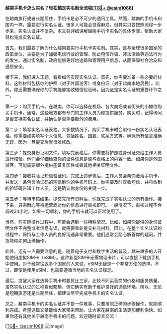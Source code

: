 **越南手机卡怎么实名？轻松搞定实名制全流程[[TG💪+ @esim1088](https://t.me/s/esim1088)]**

在越南旅行或者长期居住，手机卡是必不可少的通讯工具。然而，越南的手机卡和国内一样，需要进行实名认证。很多人可能会觉得麻烦，但其实只要按照流程一步步来，实名认证并不复杂。本文将详细讲解越南手机卡实名的具体步骤，帮助大家轻松完成实名认证。

首先，我们需要了解为什么越南要实行手机卡实名制。其实，这与全球很多国家的政策类似，主要是为了加强电信行业的管理，防止电信诈骗、非法活动等违法行为的发生。通过实名制，政府能够更好地追踪和管理用户信息，从而保障社会治安和通信安全。

接下来，我们进入正题，看看如何实现实名认证。首先，你需要准备一些必要的材料。这些材料包括你的护照（对于外国游客）或身份证（对于越南本地居民）。此外，你还需要确保你的手机能够接收短信验证码，因为这是实名认证的重要环节之一。

第一步：购买手机卡。在越南，你可以选择在机场、各大商场或者街头的小摊位购买手机卡。通常，这些地方都有专门的工作人员为你提供服务。购买时，记得询问是否支持实名认证，并确认是否需要额外的费用。

第二步：填写实名认证表格。大多数情况下，购买手机卡时会附带一份实名认证表格。你需要如实填写个人信息，包括姓名、国籍、联系方式等。确保所有信息准确无误，因为一旦提交后就很难修改。

第三步：提交身份证明文件。填写完表格后，你需要将护照或身份证交给工作人员进行核验。他们会仔细检查你的证件信息是否与表格上的内容一致。如果你是外国游客，可能需要额外提供签证复印件或者其他相关证明文件。

第四步：接收并验证短信验证码。完成上述步骤后，工作人员会帮你激活手机卡，并发送一条包含验证码的短信到你的手机号码上。你需要及时查收短信，并将收到的验证码告知工作人员。这是确认你身份的关键一步。

第五步：等待审核结果。提交完所有资料后，你就完成了实名认证的所有操作。接下来，只需耐心等待运营商对你的信息进行审核即可。一般情况下，审核过程不会超过24小时。如果一切顺利，你的手机卡就可以正常使用了。

当然，在实际操作过程中，可能会遇到一些特殊情况。比如，如果你提供的身份证明文件不完整或者信息有误，就需要重新提交补充材料。因此，在整个实名认证的过程中，保持与工作人员的良好沟通非常重要。他们通常会耐心解答你的疑问，并指导你如何正确操作。

此外，还有一点需要注意的是，随着电子支付和数字生活的普及，越来越多的人开始使用虚拟SIM卡（eSIM）。这种新型SIM卡无需物理卡片，可以直接下载到手机中使用。对于经常往返多个国家的人来说，eSIM无疑是一个非常方便的选择。不过，即使是使用eSIM，也需要遵循当地的实名认证规定。

最后，提醒大家在选择手机卡时要货比三家，比较不同运营商的价格和服务质量。虽然实名认证的过程看似繁琐，但它确实有助于维护良好的通信环境。所以，无论是短期旅游还是长期居住，都建议尽早完成手机卡的实名认证。

总之，越南手机卡的实名认证并不是一件难事，只要按照正确的步骤操作，就能顺利完成。希望这篇文章能给大家带来帮助，让大家在越南的生活更加便利愉快。如果你还有其他关于越南手机卡的问题，欢迎随时留言交流！

[[TG💪+ @esim1088](https://t.me/s/esim1088) ![Image](https://i.postimg.cc/4NQfJmqS/Snipaste-2025-05-13-00-14-12.png)]